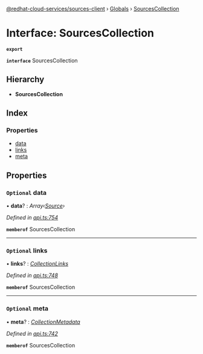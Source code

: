 [@redhat-cloud-services/sources-client](../README.md) › [Globals](../globals.md) › [SourcesCollection](sourcescollection.md)

# Interface: SourcesCollection

**`export`** 

**`interface`** SourcesCollection

## Hierarchy

* **SourcesCollection**

## Index

### Properties

* [data](sourcescollection.md#optional-data)
* [links](sourcescollection.md#optional-links)
* [meta](sourcescollection.md#optional-meta)

## Properties

### `Optional` data

• **data**? : *Array‹[Source](source.md)›*

*Defined in [api.ts:754](https://github.com/RedHatInsights/javascript-clients.gi/blob/master/packages/sources/api.ts#L754)*

**`memberof`** SourcesCollection

___

### `Optional` links

• **links**? : *[CollectionLinks](collectionlinks.md)*

*Defined in [api.ts:748](https://github.com/RedHatInsights/javascript-clients.gi/blob/master/packages/sources/api.ts#L748)*

**`memberof`** SourcesCollection

___

### `Optional` meta

• **meta**? : *[CollectionMetadata](collectionmetadata.md)*

*Defined in [api.ts:742](https://github.com/RedHatInsights/javascript-clients.gi/blob/master/packages/sources/api.ts#L742)*

**`memberof`** SourcesCollection
